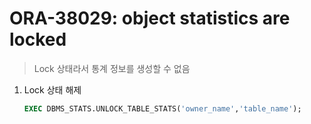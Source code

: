 ORA-38029: object statistics are locked
===
>Lock 상태라서 통계 정보를 생성할 수 없음

1. Lock 상태 해제
    ```sql
    EXEC DBMS_STATS.UNLOCK_TABLE_STATS('owner_name','table_name');
    ```
